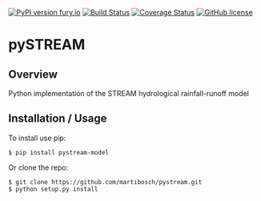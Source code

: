[![PyPI version fury.io](https://badge.fury.io/py/pystream.svg)](https://pypi.python.org/pypi/pystream-model/)
[![Build Status](https://travis-ci.org/martibosch/pystream.svg?branch=master)](https://travis-ci.org/martibosch/pystream)
[![Coverage Status](https://coveralls.io/repos/github/martibosch/pystream/badge.svg?branch=master)](https://coveralls.io/github/martibosch/pystream?branch=master)
[![GitHub license](https://img.shields.io/github/license/martibosch/pystream.svg)](https://github.com/martibosch/pystream/blob/master/LICENSE)

pySTREAM
===============================

Overview
--------

Python implementation of the STREAM hydrological rainfall-runoff model

Installation / Usage
--------------------

To install use pip:

    $ pip install pystream-model


Or clone the repo:

    $ git clone https://github.com/martibosch/pystream.git
    $ python setup.py install
